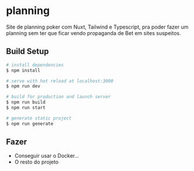 # planning

Site de planning poker com Nuxt, Tailwind e Typescript, pra poder fazer um planning sem ter que ficar vendo propaganda de Bet em sites suspeitos.

## Build Setup

```bash
# install dependencies
$ npm install

# serve with hot reload at localhost:3000
$ npm run dev

# build for production and launch server
$ npm run build
$ npm run start

# generate static project
$ npm run generate
```

## Fazer

- Conseguir usar o Docker...
- O resto do projeto
